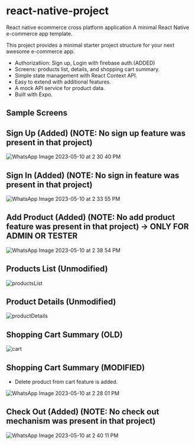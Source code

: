 # react-native-project
React native ecommerce cross platform application
A minimal React Native e-commerce app template.

This project provides a minimal starter project structure for your next awesome e-commerce app.

* Authorizatiion: Sign up, Login with firebase auth.(ADDED) 
* Screens: products list, details, and shopping cart summary.
* Simple state management with React Context API.
* Easy to extend with additional features.
* A mock API service for product data.
* Built with Expo.


## Sample Screens
## Sign Up (Added) (NOTE: No sign up feature was present in that project)

![WhatsApp Image 2023-05-10 at 2 30 40 PM](https://github.com/usamazafar11/react-native-project/assets/125889250/b3c5a9e3-b9a5-4b8b-b113-8097af55235b)

## Sign In (Added) (NOTE: No sign in feature was present in that project)

![WhatsApp Image 2023-05-10 at 2 33 55 PM](https://github.com/usamazafar11/react-native-project/assets/125889250/67bf8e20-a683-492c-b8c7-828e5abc8a6a)


## Add Product (Added) (NOTE: No add product feature was present in that project) -> ONLY FOR ADMIN OR TESTER

![WhatsApp Image 2023-05-10 at 2 38 54 PM](https://github.com/usamazafar11/react-native-project/assets/125889250/2b5b79bc-0c92-445b-8210-d7b6c2ca392b)

## Products List (Unmodified)

![productsList](https://github.com/usamazafar11/react-native-project/assets/125889250/574626df-dc38-42fc-b359-81c9f31654af)

## Product Details (Unmodified)

![productDetails](https://github.com/usamazafar11/react-native-project/assets/125889250/e8627d2f-9988-4965-96c7-a973ed122c01)

## Shopping Cart Summary (OLD)

![cart](https://github.com/usamazafar11/react-native-project/assets/125889250/3eef76aa-3142-444e-96b5-34dc8ecd406a)

## Shopping Cart Summary (MODIFIED)

* Delete product from cart feature is added.

![WhatsApp Image 2023-05-10 at 2 28 01 PM](https://github.com/usamazafar11/react-native-project/assets/125889250/f5c0f448-1af3-402b-9338-55b6607012b3)

## Check Out (Added) (NOTE: No check out mechanism was present in that project)

![WhatsApp Image 2023-05-10 at 2 40 11 PM](https://github.com/usamazafar11/react-native-project/assets/125889250/4b312603-2e9f-4451-b8a9-f6d76ab703a2)



